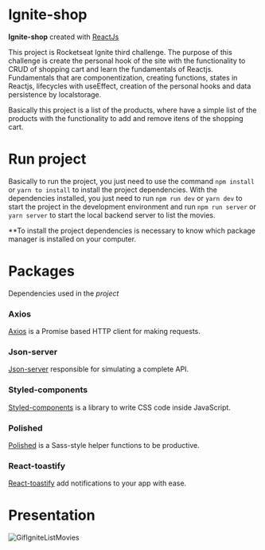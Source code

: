 # Ignite-shop
**Ignite-shop** created with <a href='https://pt-br.reactjs.org/' target="_blank">ReactJs</a>

This project is Rocketseat Ignite third challenge. The purpose of this challenge is create the personal hook of the site with the functionality to CRUD of shopping cart and learn the fundamentals of Reactjs. Fundamentals that are componentization, creating functions, states in Reactjs, lifecycles with useEffect, creation of the personal hooks and data persistence by localstorage.

Basically this project is a list of the products, where have a simple list of the products with the functionality to add and remove itens of the shopping cart.

# Run project

Basically to run the project, you just need to use the command `npm install` or `yarn to install` to install the project dependencies.
With the dependencies installed, you just need to run `npm run dev` or `yarn dev` to start the project in the development environment 
and run `npm run server` or `yarn server` to start the local backend server to list the movies.

**To install the project dependencies is necessary to know which package manager is installed on your computer.

# Packages
Dependencies used in the _project_

### Axios
[Axios](https://www.npmjs.com/package/axios) is a Promise based HTTP client for making requests.

### Json-server
[Json-server](https://www.npmjs.com/package/json-server) responsible for simulating a complete API.

### Styled-components
[Styled-components](https://styled-components.com/) is a library to write CSS code inside JavaScript.

### Polished
[Polished](https://www.npmjs.com/package/polished) is a Sass-style helper functions to be productive.

### React-toastify
[React-toastify](https://www.npmjs.com/package/react-toastify) add notifications to your app with ease.

# Presentation

![GifIgniteListMovies](https://user-images.githubusercontent.com/80539719/188329727-0fac59ed-d2e5-409b-a739-b6675ba8b1d8.gif)
